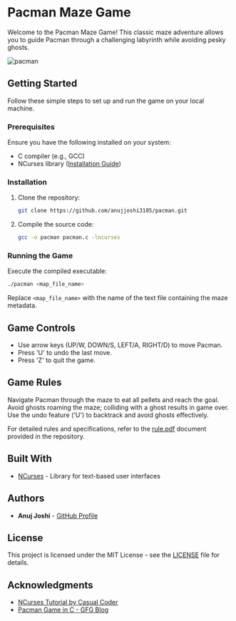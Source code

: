 # Pacman Maze Game

Welcome to the Pacman Maze Game! This classic maze adventure allows you to guide Pacman through a challenging labyrinth while avoiding pesky ghosts.


![pacman](pacman.gif)

## Getting Started

Follow these simple steps to set up and run the game on your local machine.

### Prerequisites

Ensure you have the following installed on your system:

- C compiler (e.g., GCC)
- NCurses library ([Installation Guide](https://invisible-island.net/ncurses/))

### Installation

1. Clone the repository:

   ```bash
   git clone https://github.com/anujjoshi3105/pacman.git
   ```

2. Compile the source code:

   ```bash
   gcc -o pacman pacman.c -lncurses
   ```

### Running the Game

Execute the compiled executable:

```bash
./pacman <map_file_name>
```

Replace `<map_file_name>` with the name of the text file containing the maze metadata.

## Game Controls

- Use arrow keys (UP/W, DOWN/S, LEFT/A, RIGHT/D) to move Pacman.
- Press 'U' to undo the last move.
- Press 'Z' to quit the game.

## Game Rules

Navigate Pacman through the maze to eat all pellets and reach the goal. Avoid ghosts roaming the maze; colliding with a ghost results in game over. Use the undo feature ('U') to backtrack and avoid ghosts effectively.

For detailed rules and specifications, refer to the [rule.pdf](/rule.pdf) document provided in the repository.

## Built With

- [NCurses](https://invisible-island.net/ncurses/) - Library for text-based user interfaces

## Authors

- **Anuj Joshi** - [GitHub Profile](https://github.com/anujjoshi3105)

## License

This project is licensed under the MIT License - see the [LICENSE](https://github.com/anujjoshi3105/pacman/LICENSE.md) file for details.

## Acknowledgments

- [NCurses Tutorial by Casual Coder](https://www.youtube.com/playlist?list=PL2U2TQ__OrQ8jTf0_noNKtHMuYlyxQl4v)
- [Pacman Game in C - GFG Blog](https://www.geeksforgeeks.org/pacman-game-in-c/)

